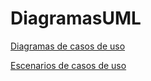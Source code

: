 # DiagramasUML
[Diagramas de casos de uso](https://github.com/RodrigoRivas89/Diagramas-de-caso-de-uso/blob/main/diagramas_de_casos_de_uso.md#diagramas-de-casos-de-uso)

[Escenarios de casos de uso](https://github.com/RodrigoRivas89/Escenarios-de-Casos-de-Usos/blob/main/escenarios_de_casos_de_uso.md#escenarios-de-casos-de-uso)
